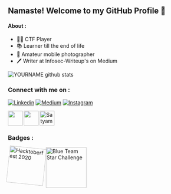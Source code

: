 ## Namaste! Welcome to my GitHub Profile 🙏 
#### About :

- 👨‍💻 CTF Player </br>
- 📚 Learner till the end of life
- 📸 Amateur mobile photographer
- 🖊 Writer at Infosec-Writeup's on Medium

![YOURNAME github stats](https://github-readme-stats.vercel.app/api?username=547y4m&show_icons=true&hide_border=true) 

### Connect with me on :

[<img src="https://camo.githubusercontent.com/6dc9828248fb64760c234f5b24c275a4912e9bb546c281d0c8e67cecb3381669/68747470733a2f2f696d672e736869656c64732e696f2f62616467652f2d4c696e6b6564496e2d626c75653f7374796c653d666c6174266c6f676f3d4c696e6b6564696e266c6f676f436f6c6f723d7768697465" alt="Linkedin" data-canonical-src="https://img.shields.io/badge/-LinkedIn-blue?style=flat&amp;logo=Linkedin&amp;logoColor=white" style="max-width:100%;">](https://www.linkedin.com/in/satyam-kanojiya-2975281b1/)
[<img src="https://camo.githubusercontent.com/79687b17ae25c4b4dc4141f187f1fbad2efbe1bd9a48ce11a7fe8cb573b6971f/68747470733a2f2f696d672e736869656c64732e696f2f62616467652f2d4d656469756d2d3033613537613f7374796c653d666c61742d737175617265266c6162656c436f6c6f723d303030303030266c6f676f3d4d656469756d266c696e6b3d68747470733a2f2f6d656469756d2e636f6d2f406a6f626f776f6e7562692f" alt="Medium" data-canonical-src="https://img.shields.io/badge/-Medium-03a57a?style=flat-square&amp;labelColor=000000&amp;logo=Medium&amp;link=https://medium.com/@jobowonubi/" style="max-width:100%;">](https://medium.com/@satyam29k)
[<img src="https://camo.githubusercontent.com/fb9dce7e587c033b550a94d232d2957b372e916bc6c5788d58a3a078e2b2ef6e/68747470733a2f2f696d672e736869656c64732e696f2f62616467652f2d496e7374616772616d2d6331333538343f7374796c653d666c6174266c6162656c436f6c6f723d633133353834266c6f676f3d696e7374616772616d266c6f676f436f6c6f723d7768697465" alt="Instagram" data-canonical-src="https://img.shields.io/badge/-Instagram-c13584?style=flat&amp;labelColor=c13584&amp;logo=instagram&amp;logoColor=white" style="max-width:100%;">](https://www.instagram.com/_wand3r3rs_/)
 
[<img align="left" src="https://assets.tryhackme.com/img/favicon.png" width="40px">](https://tryhackme.com/p/547y4m)
[<img align="left" width="40px" src="https://www.flaticon.com/svg/static/icons/svg/174/174872.svg">](https://open.spotify.com/playlist/0JQDJe3ROTbmC0k3ZIIDgH?si=LyT4LAbFSsuC89yNxuFgcA)
[<img src="https://d2fltix0v2e0sb.cloudfront.net/dev-badge.svg" alt="Satyam Kanojiya's DEV Profile" height="40" width="40">](https://dev.to/547y4m)    

### Badges :
[<img align="left" width="100" src="https://res.cloudinary.com/practicaldev/image/fetch/s--ajGtUgSU--/c_limit,f_auto,fl_progressive,q_80,w_180/https://dev-to-uploads.s3.amazonaws.com/uploads/badge/badge_image/80/hacktoberfest2020-badge_2.png" alt="Hacktoberfest 2020" class="mx-auto max-w-75 h-auto align-middle" style="transform: rotate(6deg);">](https://dev.to/547y4m)

[<img class="cr-badges-full-badge__img" src="https://images.youracclaim.com/size/680x680/images/791c58ae-ff7f-4ea9-8dfc-c63ac27a08bc/final_blue_team_star_challenge.png" alt="Blue Team Star Challenge" width="110">](https://www.youracclaim.com/badges/31e1cf15-598c-4a75-a2f6-714c77a2e1ba/public_url)
 
<!--![YOURNAME github stats](https://github-readme-stats.vercel.app/api?username=547y4m&show_icons=true&hide_border=true) 


<!--
**547y4m/547y4m** is a ✨ _special_ ✨ repository because its `README.md` (this file) appears on your GitHub profile.

Here are some ideas to get you started:

- 🔭 I’m currently working on ...
- 🌱 I’m currently learning ...
- 👯 I’m looking to collaborate on ...
- 🤔 I’m looking for help with ...
- 💬 Ask me about ...
- 📫 How to reach me: ...
- 😄 Pronouns: ...
- ⚡ Fun fact: ...
-->
